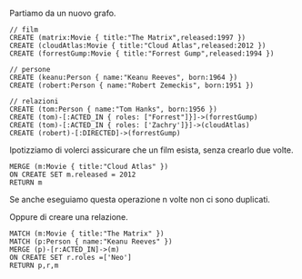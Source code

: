 Partiamo da un nuovo grafo.   
   
    // film
    CREATE (matrix:Movie { title:"The Matrix",released:1997 })
    CREATE (cloudAtlas:Movie { title:"Cloud Atlas",released:2012 })
    CREATE (forrestGump:Movie { title:"Forrest Gump",released:1994 })

    // persone
    CREATE (keanu:Person { name:"Keanu Reeves", born:1964 })
    CREATE (robert:Person { name:"Robert Zemeckis", born:1951 })

    // relazioni
    CREATE (tom:Person { name:"Tom Hanks", born:1956 })
    CREATE (tom)-[:ACTED_IN { roles: ["Forrest"]}]->(forrestGump)
    CREATE (tom)-[:ACTED_IN { roles: ['Zachry']}]->(cloudAtlas)
    CREATE (robert)-[:DIRECTED]->(forrestGump)

Ipotizziamo di volerci assicurare che un film esista, senza crearlo due volte.    

    MERGE (m:Movie { title:"Cloud Atlas" })
    ON CREATE SET m.released = 2012
    RETURN m    

Se anche eseguiamo questa 
operazione n volte non ci sono duplicati.

Oppure di creare una relazione.

    MATCH (m:Movie { title:"The Matrix" })
    MATCH (p:Person { name:"Keanu Reeves" })
    MERGE (p)-[r:ACTED_IN]->(m)
    ON CREATE SET r.roles =['Neo']
    RETURN p,r,m
